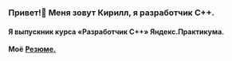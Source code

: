 ### Привет!👋 Меня зовут Кирилл, я разработчик C++. ###
#### Я выпускник курса «Разработчик C++» Яндекс.Практикума. ####
__Моё__ [__Резюме.__](https://hh.ru/applicant/resumes/view?resume=a9ac5d23ff0287c9240039ed1f355a63756564)

<!--
**Stangar999/Stangar999** is a ✨ _special_ ✨ repository because its `README.md` (this file) appears on your GitHub profile.

Here are some ideas to get you started:

- 🔭 I’m currently working on ...
- 🌱 I’m currently learning ...
- 👯 I’m looking to collaborate on ...
- 🤔 I’m looking for help with ...
- 💬 Ask me about ...
- 📫 How to reach me: ...
- 😄 Pronouns: ...
- ⚡ Fun fact: ...
-->
